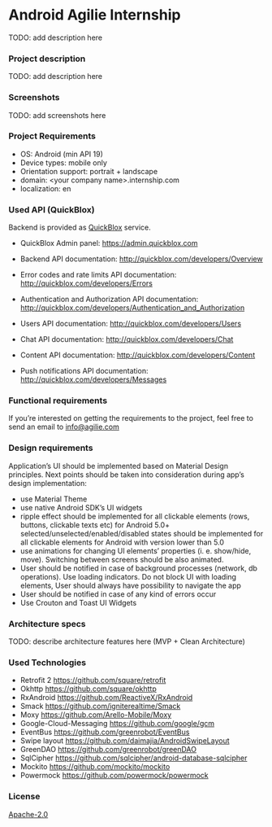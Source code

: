 # Android Agilie Internship

TODO: add description here

### Project description

TODO: add description here

### Screenshots

TODO: add screenshots here

### Project Requirements

- OS: Android (min API 19)
- Device types: mobile only
- Orientation support: portrait + landscape
- domain: \<your company name>.internship.com
- localization: en

### Used API (QuickBlox)

Backend is provided as [QuickBlox](https://quickblox.com) service. 

* QuickBlox Admin panel:
https://admin.quickblox.com

* Backend API documentation: 
http://quickblox.com/developers/Overview

* Error codes and rate limits API documentation:
http://quickblox.com/developers/Errors

* Authentication and Authorization API documentation:
http://quickblox.com/developers/Authentication_and_Authorization

* Users API documentation:
http://quickblox.com/developers/Users

* Chat API documentation:
http://quickblox.com/developers/Chat

* Content API documentation:
http://quickblox.com/developers/Content

* Push notifications API documentation:
http://quickblox.com/developers/Messages

### Functional requirements

If you’re interested on getting the requirements to the project, feel free to send an email to info@agilie.com

### Design requirements

Application’s UI should be implemented based on Material Design principles. Next points should be taken into consideration during app’s design implementation:
* use Material Theme
* use native Android SDK’s UI widgets
* ripple effect should be implemented for all clickable elements (rows, buttons, clickable texts etc) for Android 5.0+
selected/unselected/enabled/disabled states should be implemented for all clickable elements for Android with version lower than 5.0
* use animations for changing UI elements’ properties (i. e. show/hide, move). Switching between screens should be also animated.
* User should be notified in case of background processes (network, db operations). Use loading indicators. Do not block UI with loading elements, User should always have possibility to navigate the app 
* User should be notified in case of any kind of errors occur
* Use Crouton and Toast UI Widgets

### Architecture specs

TODO: describe architecture features here (MVP + Clean Architecture)

### Used Technologies

* Retrofit 2
https://github.com/square/retrofit
* Okhttp
https://github.com/square/okhttp
* RxAndroid
https://github.com/ReactiveX/RxAndroid
* Smack
https://github.com/igniterealtime/Smack
* Moxy
https://github.com/Arello-Mobile/Moxy
* Google-Cloud-Messaging
https://github.com/google/gcm
* EventBus
https://github.com/greenrobot/EventBus
* Swipe layout
https://github.com/daimajia/AndroidSwipeLayout
* GreenDAO
https://github.com/greenrobot/greenDAO
* SqlCipher
https://github.com/sqlcipher/android-database-sqlcipher
* Mockito
https://github.com/mockito/mockito
* Powermock
https://github.com/powermock/powermock





### License

[Apache-2.0](https://github.com/ukevgen/BizareChat/blob/master/LICENSE.txt)
